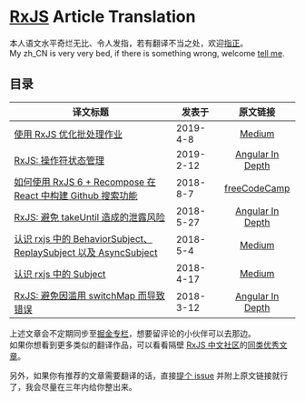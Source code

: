 # [RxJS](https://rxjs.dev) Article Translation

本人语文水平奇烂无比、令人发指，若有翻译不当之处，欢迎[指正](https://github.com/m8524769/RxJS-Article-Translation/issues)。<br/>
My zh_CN is very very bed, if there is something wrong, welcome [tell me](https://github.com/m8524769/RxJS-Article-Translation/issues).

## 目录

译文标题 | 发表于 | 原文链接
--- | --- | :---:
[使用 RxJS 优化批处理作业](Optimizing-Batch-Processing-Jobs-with-RxJS/README.md) | 2019-4-8 | [Medium](https://medium.com/@ravishivt/batch-processing-with-rxjs-6408b0761f39)
[RxJS: 操作符状态管理](RxJS-Managing-Operator-State/README.md) | 2019-2-12 | [Angular In Depth](https://blog.angularindepth.com/rxjs-managing-operator-state-2f20681df21d)
[如何使用 RxJS 6 + Recompose 在 React 中构建 Github 搜索功能](How-to-build-a-Github-search-in-React-with-RxJS-6-and-Recompose/README.md) | 2018-8-7 | [freeCodeCamp](https://medium.freecodecamp.org/how-to-build-a-github-search-in-react-with-rxjs-6-and-recompose-e9c6cc727e7f)
[RxJS: 避免 takeUntil 造成的泄露风险](RxJS-Avoiding-takeUntil-Leaks/README.md) | 2018-5-27 | [Angular In Depth](https://blog.angularindepth.com/rxjs-avoiding-takeuntil-leaks-fb5182d047ef)
[认识 rxjs 中的 BehaviorSubject、ReplaySubject 以及 AsyncSubject](Understanding-rxjs-BehaviorSubject-ReplaySubject-and-AsyncSubject/README.md) | 2018-5-4 | [Medium](https://medium.com/@luukgruijs/understanding-rxjs-behaviorsubject-replaysubject-and-asyncsubject-8cc061f1cfc0)
[认识 rxjs 中的 Subject](Understanding-rxjs-Subjects/README.md) | 2018-4-17 | [Medium](https://medium.com/@luukgruijs/understanding-rxjs-subjects-339428a1815b)
[RxJS: 避免因滥用 switchMap 而导致错误](RxJS-Avoiding-switchMap-Related-Bugs/README.md) | 2018-3-12 | [Angular In Depth](https://blog.angularindepth.com/switchmap-bugs-b6de69155524)

上述文章会不定期同步至[掘金专栏](https://juejin.im/user/5cb215af6fb9a0686f3d274a/posts)，想要留评论的小伙伴可以去那边。<br/>
如果你想看到更多类似的翻译作品，可以看看隔壁 [RxJS 中文社区](https://github.com/RxJS-CN)的[同类优秀文章](https://github.com/RxJS-CN/rxjs-articles-translation)。

另外，如果你有推荐的文章需要翻译的话，直接[提个 issue](https://github.com/m8524769/RxJS-Article-Translation/issues/new) 并附上原文链接就行了，我会尽量在三年内给你整出来。
